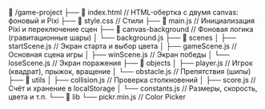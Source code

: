 📁 /game-project
├── 📄 index.html          // HTML-обертка с двумя canvas: фоновый и Pixi
├── 📄 style.css           // Стили
├── 📄 main.js             // Инициализация Pixi и переключение сцен
├── 📁 canvas-background   // Фоновая логика (гравитационные шары)
│   └── background.js
├── 📁 scenes
│   ├── startScene.js      // Экран старта и выбор цвета
│   ├── gameScene.js       // Основная сцена игры
│   ├── winScene.js        // Экран победы
│   └── loseScene.js       // Экран поражения
├── 📁 objects
│   ├── player.js          // Игрок (квадрат), прыжок, вращение
│   └── obstacle.js        // Препятствия (шипы)
├── 📁 utils
│   ├── collision.js       // Проверка столкновений
│   ├── score.js           // Счёт и хранение в localStorage
│   └── constants.js       // Размеры, скорость, цвета и т.п.
└── 📁 lib
    └── pickr.min.js       // Color Picker